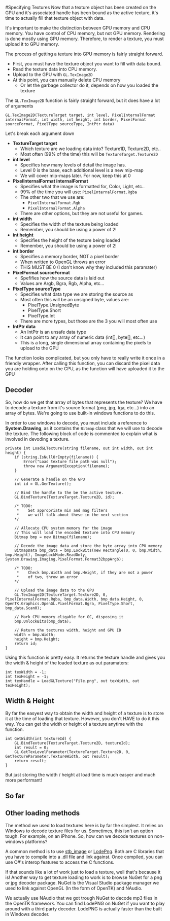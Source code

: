 #Specifying Textures
Now that a texture object has been created on the GPU and it's associated handle has been bound as the active texture, it's time to actually fill that texture object with data.

It's important to make the distinction between GPU memory and CPU memory. You have control of CPU memory, but not GPU memory. Rendering is done mostly using GPU memory. Therefore, to render a texture, you must upload it to GPU memory.

The process of getting a texture into GPU memory is fairly straight forward. 

* First, you must have the texture object you want to fill with data bound. 
* Read the texture data into CPU memory.
* Upload to the GPU with ```GL.TexImage2D```
* At this point, you can manually delete CPU memory
    * Or let the garbage collector do it, depends on how you loaded the texture

The ```GL.TexImage2D``` function is fairly straight forward, but it does have a lot of arguments

```
GL.TexImage2D(TextureTarget target, int level, PixelInternalFormat internalFormat, int width, int height, int border, PixelFormat sourceFormat, PixelType sourceType, IntPtr data)
```

Let's break each argument down
* __TextureTarget target__
  * Which texture are we loading data into? Texture1D, Texture2D, etc..
  * Most often (99% of the time) this will be ```TextureTarget.Texture2D```
* __int level__
  * Specifies how many levels of detail the image has. 
  * Level 0 is the base, each additional level is a new mip-map
  * We will cover mip-maps later. For now, keep this at 0
* __PixelInternalFormat internalFormat__
  * Specifies what the image is formatted for, Color, Light, etc..
  * 99% of the time you will use: ```PixelInternalFormat.Rgba```
  * The other two that we use are:
    * ```PixelInternalFormat.Rgb```
    * ```PixelInternalFormat.Alpha```
  * There are other options, but they are not useful for games. 
* __int width__
  * Specifies the width of the texture being loaded
  * Remember, you should be using a power of 2!
* __int height__
  * Specifies the height of the texture being loaded
  * Remember, you should be using a power of 2!
* __int border__
  * Specifies a memory border, NOT a pixel border
  * When written to OpenGL throws an error 
  * THIS MUST BE 0 (I don't know why they included this paramater)
* __PixelFormat sourceFormat__
  * Spefifies how the source data is laid out 
  * Values are Argb, Bgra, Rgb, Alpha, etc... 
* __PixelType sourceType__
  * Specifies what data type we are storing the source as
  * Most often this will be an unsigned byte, values are:
    * PixelType.UnsignedByte
    * PixelType.Short
    * PixelType.Int
  * There are more types, but those are the 3 you will most often use 
* __IntPtr data__
  * An IntPtr is an unsafe data type
  * It can point to any array of numeric data (int[], byte[], etc...)
  * This is a long, single dimensional array containing the pixels to upload to the GPU

The function looks complicated, but you only have to really write it once in a friendly wrapper. After calling this function, you can discard the pixel data you are holding onto on the CPU, as the function will have uploaded it to the GPU

## Decoder
So, how do we get that array of bytes that represents the texture? We have to decode a texture from it's source format (png, jpg, tga, etc...) into an array of bytes. We're going to use built-in windows functions to do this.

In order to use windows to decode, you must include a reference to __System.Drawing__, as it contains the ```Bitmap``` class that we will use to decode the texture. The following block of code is commented to explain what is involved in devoding a texture. 

```
private int LoadGLTexture(string filename, out int width, out int height) {
    if (string.IsNullOrEmpty(filename)) {
        Error("Load texture file path was null");
        throw new ArgumentException(filename);
    }

    // Generate a handle on the GPU
    int id = GL.GenTexture();
    
    // Bind the handle to the be the active texture.
    GL.BindTexture(TextureTarget.Texture2D, id);

    /* TODO: 
     *    Set appropriate min and mag filters
     *    we will talk about these in the next section
    */
    
    // Allocate CPU system memory for the image
    // This will load the encoded texture into CPU memory
    Bitmap bmp = new Bitmap(filename);
    
    // Decode the image data and store the byte array into CPU memory
    BitmapData bmp_data = bmp.LockBits(new Rectangle(0, 0, bmp.Width, bmp.Height), ImageLockMode.ReadOnly, System.Drawing.Imaging.PixelFormat.Format32bppArgb);

    /* TODO: 
     *    Check bmp.Width and bmp.Height, if they are not a power
     *    of two, throw an error
    */

    // Upload the image data to the GPU
    GL.TexImage2D(TextureTarget.Texture2D, 0, PixelInternalFormat.Rgba, bmp_data.Width, bmp_data.Height, 0, OpenTK.Graphics.OpenGL.PixelFormat.Bgra, PixelType.Short, bmp_data.Scan0);
    
    // Mark CPU memory eligable for GC, disposing it
    bmp.UnlockBits(bmp_data);

    // Return the textures width, height and GPU ID
    width = bmp.Width;
    height = bmp.Height;
    return id;
}
```

Using this function is pretty easy. It returns the texture handle and gives you the width & height of the loaded texture as out paramaters:

```
int texWidth = -1;
int texHeight = -1;
int texHandle = LoadGLTexture("File.png", out texWidth, out texHeight);
```

## Width & Height
By far the easyest way to obtain the width and height of a texture is to store it at the time of loading that texture. However, you don't HAVE to do it this way. You can get the width or height of a texture anytime with the ``` ``` function.

```
int GetWidth(int textureId) {
    GL.BindTexture(TextureTarget.Texture2D, textureId);
    int result = 0;
    GL.GetTexLevelParameter(TextureTarget.Texture2D, 0, GetTextureParameter.TextureWidth, out result);
    return result;
}
```

But just storing the width / height at load time is much easyer and much more performant!

## So far


## Other loading methods
The method we used to load textures here is by far the simplest. It relies on Windows to decode texture files for us. Sometimes, this isn't an option tough. For example, on an iPhone. So, how can we decode textures on non-windows platforms?

A common method is to use [stb_image](https://github.com/nothings/stb) or [LodePng](http://lodev.org/lodepng/). Both are C libraries that you have to compile into a .dll file and link against. Once compiled, you can use C#'s interop features to access the C functions.

If that sounds like a lot of work just to load a texture, well that's because it is! Another way to get texture loading to work is to browse NuGet for a png or jpg decoder package. NuGet is the Visual Studio package manager we used to link against OpenGL (In the form of OpenTK) and NAudio. 

We actually use NAudio that we got trough NuGet to decode mp3 files in the OpenTK framework. You can find LodePNG on NuGet if you want to play around with a third party decoder. LodePNG is actually faster than the built in Windows decoder.